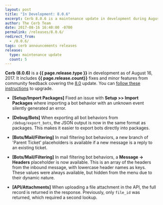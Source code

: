 ```yaml
---
layout: post
title: "In Development: 8.0.6"
excerpt: Cerb 8.0.6 is a maintenance update in development during August 2017 with 5 minor features and fixes from community feedback.
author: The Cerb Team
date: 2017-08-16 16:40:00 -0700
permalink: /releases/8.0.6/
redirect_from:
  - /8.0.6/
tags: cerb announcements releases
release:
  type: maintenance update
  count: 5
---
```


**Cerb (8.0.6)** is a **{{ page.release.type }}** in development as of August 16, 2017. It includes **{{ page.release.count}}** fixes and minor features from community feedback covering the [8.0](/releases/8.0/) update.  You can [follow these instructions](/docs/upgrading/) to upgrade.

* **[Setup/Import Packages]** Fixed an issue with **Setup >> Import Packages** where importing a bot behavior with an unknown event silently generated an error.

* **[Debug/Bots]** When exporting all bot behaviors from `/debug/export_bots`, the JSON output is now in the same format as packages. This makes it easier to export bots directly into packages.

* **[Bots/Mail/Filtering]** In mail filtering bot behaviors, a new branch of 'Parent Ticket' placeholders is available if a new message is a reply to an existing ticket.

* **[Bots/Mail/Filtering]** In mail filtering bot behaviors, a **Message -> Headers** placeholder is now available. This is an array of the headers from the inbound message, with lowercase header names as keys. These values were always available, but hidden from the menu due to their dynamic nature.

* **[API/Attachments]** When uploading a file attachment in the API, the full record is returned in the response. Previously, only `file_id` was returned, which required a second lookup.

